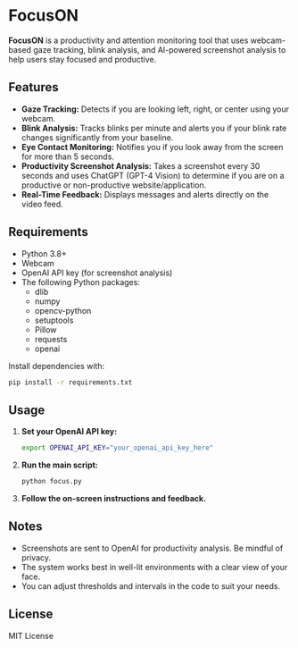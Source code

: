 # FocusON

**FocusON** is a productivity and attention monitoring tool that uses webcam-based gaze tracking, blink analysis, and AI-powered screenshot analysis to help users stay focused and productive.

## Features

- **Gaze Tracking:** Detects if you are looking left, right, or center using your webcam.
- **Blink Analysis:** Tracks blinks per minute and alerts you if your blink rate changes significantly from your baseline.
- **Eye Contact Monitoring:** Notifies you if you look away from the screen for more than 5 seconds.
- **Productivity Screenshot Analysis:** Takes a screenshot every 30 seconds and uses ChatGPT (GPT-4 Vision) to determine if you are on a productive or non-productive website/application.
- **Real-Time Feedback:** Displays messages and alerts directly on the video feed.

## Requirements

- Python 3.8+
- Webcam
- OpenAI API key (for screenshot analysis)
- The following Python packages:
  - dlib
  - numpy
  - opencv-python
  - setuptools
  - Pillow
  - requests
  - openai

Install dependencies with:

```bash
pip install -r requirements.txt
```

## Usage

1. **Set your OpenAI API key:**
   ```bash
   export OPENAI_API_KEY="your_openai_api_key_here"
   ```

2. **Run the main script:**
   ```bash
   python focus.py
   ```

3. **Follow the on-screen instructions and feedback.**

## Notes

- Screenshots are sent to OpenAI for productivity analysis. Be mindful of privacy.
- The system works best in well-lit environments with a clear view of your face.
- You can adjust thresholds and intervals in the code to suit your needs.

## License

MIT License
